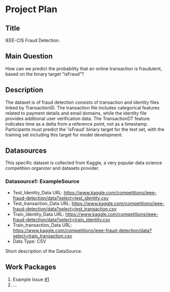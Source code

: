 # Project Plan

## Title
<!-- Give your project a short title. -->
IEEE-CIS Fraud Detection.

## Main Question

<!-- Think about one main question you want to answer based on the data. -->
How can we predict the probability that an online transaction is fraudulent, based on the binary target "isFraud"?

## Description

<!-- Describe your data science project in max. 200 words. Consider writing about why and how you attempt it. -->
The dataset is of fraud detection consists of transaction and identity files linked by TransactionID. The transaction file includes categorical features related to payment details and email domains, while the identity file provides additional user verification data. The TransactionDT feature indicates time as a delta from a reference point, not as a timestamp. Participants must predict the 'isFraud' binary target for the test set, with the training set including this target for model development.

## Datasources

This specific dataset is collected from Kaggle, a very popular data science competition organizer and datasets provider. 

### Datasource1: ExampleSource
* Test_Identity_Data URL: https://www.kaggle.com/competitions/ieee-fraud-detection/data?select=test_identity.csv
* Test_transaction_Data URL: https://www.kaggle.com/competitions/ieee-fraud-detection/data?select=test_transaction.csv
* Train_Identity_Data URL: https://www.kaggle.com/competitions/ieee-fraud-detection/data?select=train_identity.csv
* Train_transaction_Data URL: https://www.kaggle.com/competitions/ieee-fraud-detection/data?select=train_transaction.csv
* Data Type: CSV

Short description of the DataSource.

## Work Packages

<!-- List of work packages ordered sequentially, each pointing to an issue with more details. -->

1. Example Issue [#1][i1]
2. ...

[i1]: https://github.com/jvalue/made-template/issues/1
